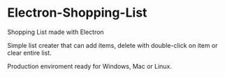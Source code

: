 # Electron-Shopping-List
Shopping List made with Electron

Simple list creater that can add items, delete with double-click on item or clear entire list.

Production enviroment ready for Windows, Mac or Linux.
